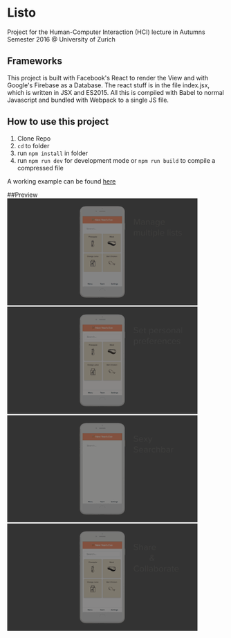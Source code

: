 # Listo
Project for the Human-Computer Interaction (HCI) lecture in Autumns Semester 2016 @ University of Zurich

## Frameworks

This project is built with Facebook's React to render the View and with Google's Firebase as a Database. The react stuff is in the file index.jsx, which is written in JSX and ES2015. All this is compiled with Babel to normal Javascript and bundled with Webpack to a single JS file.

## How to use this project

1. Clone Repo
2. ```cd``` to folder
3. run ```npm install``` in folder
4. run ```npm run dev``` for development mode or ```npm run build``` to compile a compressed file

A working example can be found [here](http://listo.lanaya.io)

##Preview
<img src="gifs/lists_smaller.gif" width="440"/> <img src="gifs/preferences_smaller.gif" width="440"/> 
<img src="gifs/sexy_searchbar_smaller.gif" width="440"/> <img src="gifs/share_smaller.gif" width="440"/> 